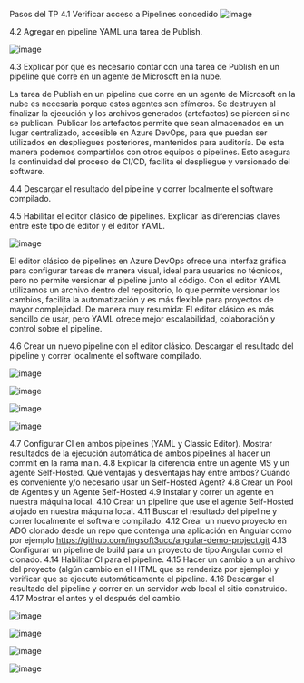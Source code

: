  Pasos del TP
4.1 Verificar acceso a Pipelines concedido
![image](https://github.com/user-attachments/assets/8e88ac49-e4c2-486c-966d-04cf1f7d6833)

4.2 Agregar en pipeline YAML una tarea de Publish.

![image](https://github.com/user-attachments/assets/bff6927c-48e1-46cb-8f3a-0a654a30d6dc)


4.3 Explicar por qué es necesario contar con una tarea de Publish en un pipeline que corre en un agente de Microsoft en la nube.

La tarea de Publish en un pipeline que corre en un agente de Microsoft en la nube es necesaria porque estos agentes son efímeros. Se destruyen al finalizar la ejecución y los archivos generados (artefactos) se pierden si no se publican. Publicar los artefactos permite que sean almacenados en un lugar centralizado, accesible en Azure DevOps, para que puedan ser utilizados en despliegues posteriores, mantenidos para auditoría. De esta manera podemos compartirlos con otros equipos o pipelines. Esto asegura la continuidad del proceso de CI/CD, facilita el despliegue y versionado del software.

4.4 Descargar el resultado del pipeline y correr localmente el software compilado.



4.5 Habilitar el editor clásico de pipelines. Explicar las diferencias claves entre este tipo de editor y el editor YAML.

![image](https://github.com/user-attachments/assets/57784b3c-79da-4f78-b953-3e40319c79c3)

El editor clásico de pipelines en Azure DevOps ofrece una interfaz gráfica para configurar tareas de manera visual, ideal para usuarios no técnicos, pero no permite versionar el pipeline junto al código. Con el editor YAML utilizamos un archivo dentro del repositorio, lo que permite versionar los cambios, facilita la automatización y es más flexible para proyectos de mayor complejidad.
De manera muy resumida: El editor clásico es más sencillo de usar, pero YAML ofrece mejor escalabilidad, colaboración y control sobre el pipeline.

4.6 Crear un nuevo pipeline con el editor clásico. Descargar el resultado del pipeline y correr localmente el software compilado.

![image](https://github.com/user-attachments/assets/f50bffed-2a73-447e-ac5b-ff51eca7d4aa)

![image](https://github.com/user-attachments/assets/082d4775-a46d-46a4-9a85-a5c40a8e0fe3)

![image](https://github.com/user-attachments/assets/373f7900-e621-43fb-95c3-9286b119ba50)

![image](https://github.com/user-attachments/assets/7c0c102e-85ec-4b19-94d8-1468bc8c57f6)


4.7 Configurar CI en ambos pipelines (YAML y Classic Editor). Mostrar resultados de la ejecución automática de ambos pipelines al hacer un commit en la rama main.
4.8 Explicar la diferencia entre un agente MS y un agente Self-Hosted. Qué ventajas y desventajas hay entre ambos? Cuándo es conveniente y/o necesario usar un Self-Hosted Agent?
4.8 Crear un Pool de Agentes y un Agente Self-Hosted
4.9 Instalar y correr un agente en nuestra máquina local.
4.10 Crear un pipeline que use el agente Self-Hosted alojado en nuestra máquina local.
4.11 Buscar el resultado del pipeline y correr localmente el software compilado.
4.12 Crear un nuevo proyecto en ADO clonado desde un repo que contenga una aplicación en Angular como por ejemplo https://github.com/ingsoft3ucc/angular-demo-project.git
4.13 Configurar un pipeline de build para un proyecto de tipo Angular como el clonado.
4.14 Habilitar CI para el pipeline.
4.15 Hacer un cambio a un archivo del proyecto (algún cambio en el HTML que se renderiza por ejemplo) y verificar que se ejecute automáticamente el pipeline.
4.16 Descargar el resultado del pipeline y correr en un servidor web local el sitio construido.
4.17 Mostrar el antes y el después del cambio.



![image](https://github.com/user-attachments/assets/99bae89f-43b9-4285-b69c-84ad773cb81f)

![image](https://github.com/user-attachments/assets/e2a92eda-89ad-460e-8cba-eebb5744f01c)


![image](https://github.com/user-attachments/assets/2fe4e5b7-fe99-4bda-94da-d7a7a9ef8d4f)


![image](https://github.com/user-attachments/assets/4540502a-81f3-4603-855b-a3c992b4d5dc)
